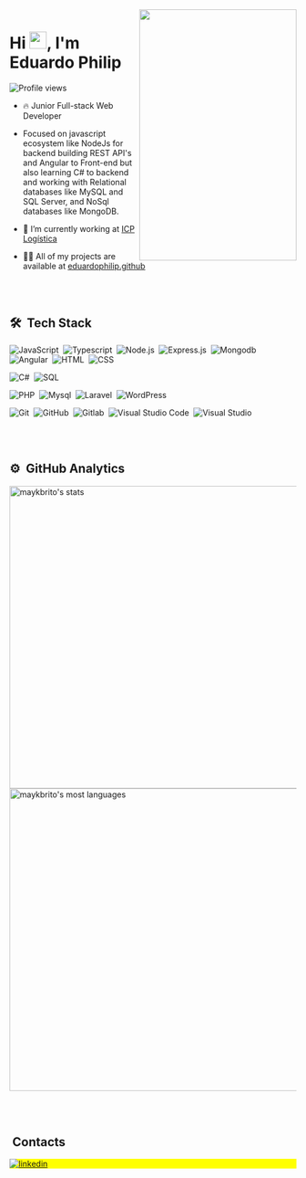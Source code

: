 
<img align="right" height="440px" width="276px" src="https://user-images.githubusercontent.com/64706973/142876845-971cde61-aa86-49ec-84e9-99353ca83a44.png">

<h1 align="left">Hi <img src="https://raw.githubusercontent.com/kaueMarques/kaueMarques/master/hi.gif" width="30px" height="30px">, I'm Eduardo Philip</h1>

<p align="left"> <img src="https://komarev.com/ghpvc/?username=eduardophilip&color=blue" alt="Profile views" /> </p>

- 🔥 Junior Full-stack Web Developer

- Focused on javascript ecosystem like NodeJs for backend building REST API's and Angular to Front-end but also learning C# to backend and working with Relational databases like MySQL and SQL Server, and NoSql databases like  MongoDB.

- 🔭 I’m currently working at [ICP Logística](https://icplogistica.pt/)

- 👨‍💻 All of my projects are available at [eduardophilip.github](https://github.com/eduardophilip?tab=repositories)

<br><br>

## 🛠 &nbsp;Tech Stack

![JavaScript](https://img.shields.io/badge/-JavaScript-05122A?style=flat&logo=javascript)&nbsp;
![Typescript](https://img.shields.io/badge/-Typescript-05122A?style=flat&logo=typescript)&nbsp;
![Node.js](https://img.shields.io/badge/-Node.js-05122A?style=flat&logo=node.js)&nbsp;
![Express.js](https://img.shields.io/badge/-ExpressJs-05122A?style=flat&logo=express)&nbsp;
![Mongodb](https://img.shields.io/badge/-Mongodb-05122A?style=flat&logo=mongodb)&nbsp;
![Angular](https://img.shields.io/badge/-Angular-05122A?style=flat&logo=angular)&nbsp;
![HTML](https://img.shields.io/badge/-HTML-05122A?style=flat&logo=HTML5)&nbsp;
![CSS](https://img.shields.io/badge/-CSS-05122A?style=flat&logo=CSS3&logoColor=1572B6)&nbsp;

![C#](https://img.shields.io/badge/-CS-05122A?style=flat&logo=csharp&logoColor=1572B6)&nbsp;
![SQL](https://img.shields.io/badge/-SQL%20server-05122A?style=flat&logo=microsoftsqlserver&logoColor=1572B6)&nbsp;

![PHP](https://img.shields.io/badge/-Php-05122A?style=flat&logo=php)&nbsp;
![Mysql](https://img.shields.io/badge/-Mysql-05122A?style=flat&logo=mysql)&nbsp;
![Laravel](https://img.shields.io/badge/-Laravel-05122A?style=flat&logo=laravel)&nbsp;
![WordPress](https://img.shields.io/badge/-WordPress-05122A?style=flat&logo=WordPress&logoColor=1572B6)&nbsp;


![Git](https://img.shields.io/badge/-Git-05122A?style=flat&logo=git)&nbsp;
![GitHub](https://img.shields.io/badge/-GitHub-05122A?style=flat&logo=github)&nbsp;
![Gitlab](https://img.shields.io/badge/-Gitlab-05122A?style=flat&logo=gitlab&logoColor=1572B6)&nbsp;
![Visual Studio Code](https://img.shields.io/badge/-Visual%20Studio%20Code-05122A?style=flat&logo=visual-studio-code&logoColor=007ACC)&nbsp;
![Visual Studio](https://img.shields.io/badge/-Visual%20studio-05122A?style=flat&logo=visualstudio&logoColor=1572B6)&nbsp;



<br><br>

## ⚙️ &nbsp;GitHub Analytics

<p align="left">
<img width="530em" src="https://github-readme-stats.vercel.app/api?username=eduardophilip&show_icons=true&theme=vision-friendly-dark" alt="maykbrito's stats"/>
<img width="530em" src="https://github-readme-stats.vercel.app/api/top-langs/?username=eduardophilip&layout=compact&theme=vision-friendly-dark" alt="maykbrito's most languages"/>
</p>

<br><br>

## &nbsp;Contacts

<p align="left" style="background:yellow">
<a href="https://www.linkedin.com/in/eduardo-philip/" target="_blank">
  <img align="center" src="https://img.shields.io/badge/-eduardophilip-05122A?style=flat&logo=linkedin" alt="linkedin"/>
</a>
</p>

